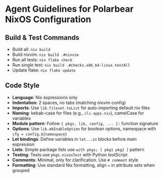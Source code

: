# Agent Guidelines for Polarbear NixOS Configuration

## Build & Test Commands
- Build all: `nix build`
- Build nixvim: `nix build .#nixvim`
- Run all tests: `nix flake check`
- Run single test: `nix build .#checks.x86_64-linux.testAll`
- Update flake: `nix flake update`

## Code Style
- **Language**: Nix expressions only
- **Indentation**: 2 spaces, no tabs (matching nixvim config)
- **Imports**: Use `lib.fileset.toList` for auto-importing default.nix files
- **Naming**: kebab-case for files (e.g., `cli-apps.nix`), camelCase for variables
- **Module pattern**: Follow `{ pkgs, lib, config, ... }:` function signature
- **Options**: Use `lib.mkEnableOption` for boolean options, namespace with `cfg = config.${namespace}`
- **Let bindings**: Define variables in `let...in` blocks before main expression
- **Lists**: Simple package lists use `with pkgs; [ pkg1 pkg2 ]` pattern
- **Testing**: Tests use `pkgs.nixosTest` with Python testScript
- **Comments**: Minimal, only for clarification. Use `# comment` style
- **Formatting**: Use standard Nix formatting, align `=` in attribute sets when grouped
